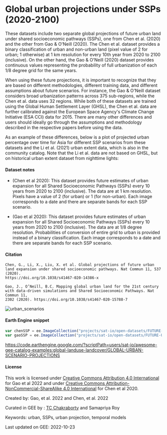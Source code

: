 # Global urban projections under SSPs (2020-2100)

These datasets include two separate global projections of future urban land under shared socioeconomic pathways (SSPs), one from Chen et al. (2020) and the other from Gao & O'Neill (2020). The Chen et al. dataset provides a binary classification of urban and non-urban land (pixel value of 2 for urban; 1 otherwise) at 1 km resolution for every 10th year from 2020 to 2100 (inclusive). On the other hand, the Gao & O'Neill (2020) dataset provides continuous values representing the probability of full urbanization of each 1/8 degree grid for the same years.

When using these future projections, it is important to recognize that they are based on different methodologies, different training data, and different assumptions about future scenarios. For instance, the Gao & O'Neill dataset considers broad urbanization patterns across 375 sub-regions, while the Chen et al. data uses 32 regions. While both of these datasets are trained using the Global Human Settlement Layer (GHSL), the Chen et al. data are further calibrated against the European Space Agency's Climate Change Initiative (ESA CCI) data for 2015.  There are many other differences and users should ideally go through the assumptions and methodology described in the respective papers before using the data.

As an example of these differences, below is a plot of projected urban percentage over time for Asia for different SSP scenarios from these datasets and the Li et al. (2021) urban extent data, which is also in the community catalog. Note that the Li et al. data are not based on GHSL, but on historical urban extent dataset from nighttime lights:

#### Dataset notes

* (Chen et al 2020): This dataset provides future estimates of urban expansion for all Shared Socioeconomic Pathways (SSPs) every 10 years from 2020 to 2100 (inclusive). The data are at 1 km resolution. Pixels have a value of 2 (for urban) or 1 (for non-urban). Each image corresponds to a date and there are separate bands for each SSP scenario.

* (Gao et al 2020): This dataset provides future estimates of urban expansion for all Shared Socioeconomic Pathways (SSPs) every 10 years from 2020 to 2100 (inclusive). The data are at 1/8 degree resolution. Probabilities of conversion of entire grid to urban is provided instead of a binary classification. Each image corresponds to a date and there are separate bands for each SSP scenario.

#### Citation

```
Chen, G., Li, X., Liu, X. et al. Global projections of future urban land expansion under shared socioeconomic pathways. Nat Commun 11, 537 (2020).
https://doi.org/10.1038/s41467-020-14386-x
```

```
Gao, J., O’Neill, B.C. Mapping global urban land for the 21st century with data-driven simulations and Shared Socioeconomic Pathways. Nat Commun 11,
2302 (2020). https://doi.org/10.1038/s41467-020-15788-7
```

![urban_scenarios](https://user-images.githubusercontent.com/6677629/197396105-9d87e4be-fb9b-4a31-8ff8-c0c4bb77c6bb.gif)


#### Earth Engine snippet

```js
var chenSSP = ee.ImageCollection("projects/sat-io/open-datasets/FUTURE-URBAN-LAND/CHEN_2020_2100");
var gaoSSP = ee.ImageCollection("projects/sat-io/open-datasets/FUTURE-URBAN-LAND/GAO_2020_2100");
```

https://code.earthengine.google.com/?scriptPath=users/sat-io/awesome-gee-catalog-examples:global-landuse-landcover/GLOBAL-URBAN-SCENARIO-PROJECTIONS

#### License

This work is licensed under [Creative Commons Attribution 4.0 International](https://creativecommons.org/licenses/by/4.0/legalcode) for Gao et al 2022 and under [Creative Commons Attribution-NonCommercial-ShareAlike 4.0 International](https://creativecommons.org/licenses/by-nc-sa/4.0/) for Chen et al 2020.

Created by: Gao, et al. 2022 and Chen, et al. 2022

Curated in GEE by : [TC Chakraborty](tc.chakraborty25@gmail.com) and Samapriya Roy

Keywords: urban, SSPs, urban projection, temporal models

Last updated on GEE: 2022-10-23
